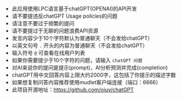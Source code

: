 - 此应用使用LPC语言基于chatGPT(OPENAI)的API开发
- 请不要提违反chatGPT Usage policies的问题
- 请注意不要过于频繁的提问
- 请不要提过于无聊的问题浪费API资源
- 发言内容少于10个字符默认为普通聊天（不会发给chatGPT）
- 以英文句号 `.` 开头的内容为普通聊天（不会发给chatGPT）
- 输入符号 `@` 可查看在线用户列表
- 如果你需要提少于10个字符的问题，请输入 `chatGPT 问题`
- 对AI来说你的提问是提示(prompt)，AI分析预测并完成(completion)
- chatGPT用中文回答内容上限大约2000字，这包括了你提示的描述字数
- 如果想复制问答内容推荐使用mudlet客户端连接（端口：6666）
- 此项目开源地址：https://github.com/oiuv/chatGPT
